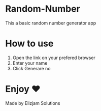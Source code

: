 # Random-Number
This a basic random number generator app

# How to use
1. Open the link on your prefered browser 
2. Enter your name
3. Click Generare no

# Enjoy ♥
Made by Elizjam Solutions 
